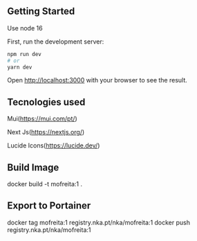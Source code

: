 ## Getting Started

Use node 16

First, run the development server:

```bash
npm run dev
# or
yarn dev
```

Open [http://localhost:3000](http://localhost:3000) with your browser to see the result.


## Tecnologies used

Mui(https://mui.com/pt/)

Next Js(https://nextjs.org/)

Lucide Icons(https://lucide.dev/)

## Build Image
docker build -t mofreita:1 .

## Export to Portainer
docker tag mofreita:1 registry.nka.pt/nka/mofreita:1
docker push registry.nka.pt/nka/mofreita:1
